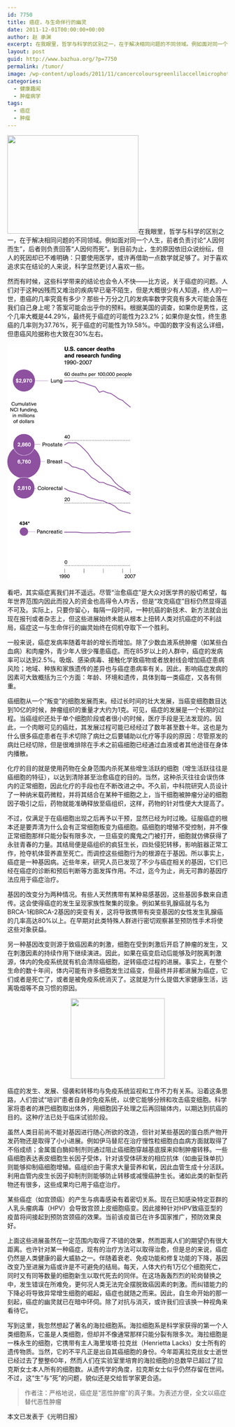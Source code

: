 ```yaml
---
id: 7750
title: 癌症，与生命伴行的幽灵
date: 2011-12-01T00:00:00+00:00
author: 赵 承渊
excerpt: 在我眼里，哲学与科学的区别之一，在于解决相同问题的不同领域。例如面对同一个人生，前者负责讨论“人因何而生”，后者则负责回答“人因何而死”。
layout: post
guid: http://www.bazhua.org/?p=7750
permalink: /tumor/
image: /wp-content/uploads/2011/11/cancercoloursgreenlilaccellmicrophotography-5df560dbe0adb08906c2306de340d1b3_h-300x225-125x125.jpg
categories:
  - 健康趣闻
  - 肿瘤病学
tags:
  - 癌症
  - 肿瘤
---
```

[<img class="alignright size-full noborder wp-image-7845" title="cancercoloursgreenlilaccellmicrophotography-5df560dbe0adb08906c2306de340d1b3_h-300x225" src="/wp-content/uploads/2011/11/cancercoloursgreenlilaccellmicrophotography-5df560dbe0adb08906c2306de340d1b3_h-300x225.jpg" alt="" width="300" height="225" srcset="/wp-content/uploads/2011/11/cancercoloursgreenlilaccellmicrophotography-5df560dbe0adb08906c2306de340d1b3_h-300x225.jpg 300w, /wp-content/uploads/2011/11/cancercoloursgreenlilaccellmicrophotography-5df560dbe0adb08906c2306de340d1b3_h-300x225-150x112.jpg 150w, /wp-content/uploads/2011/11/cancercoloursgreenlilaccellmicrophotography-5df560dbe0adb08906c2306de340d1b3_h-300x225-80x60.jpg 80w" sizes="(max-width: 300px) 100vw, 300px" />](/wp-content/uploads/2011/11/cancercoloursgreenlilaccellmicrophotography-5df560dbe0adb08906c2306de340d1b3_h-300x225.jpg)在我眼里，哲学与科学的区别之一，在于解决相同问题的不同领域。例如面对同一个人生，前者负责讨论“人因何而生”，后者则负责回答“人因何而死”。到目前为止，生的原因依旧众说纷纭，但人的死因却已不难明确：只要使用医学，或许再借助一点数学就足够了。对于喜欢追求实在结论的人来说，科学显然更讨人喜欢一些。

然而有时候，这些科学带来的结论也会令人不快——比方说，关于癌症的问题。人们对于这种凶残而又难治的疾病早已毫不陌生，但是大概很少有人知道，终人的一世，患癌的几率究竟有多少？那些十万分之几的发病率数字究竟有多大可能会落在我们自己身上呢？答案可能会出乎你的预料。根据美国的调查，如果你是男性，这个几率大概是44.29%，最终死于癌症的可能性为23.2%；如果你是女性，终生患癌的几率则为37.76%，死于癌症的可能性为19.58%。中国的数字没有这么详细，但患癌风险据称也大致在30%左右。

[<img class="alignnone size-full wp-image-7846" title="cancer-mortality-chart-540" src="/wp-content/uploads/2011/11/cancer-mortality-chart-540.gif" alt="" width="303" height="540" />](/wp-content/uploads/2011/11/cancer-mortality-chart-540.gif)

看吧，其实癌症离我们并不遥远。尽管“治愈癌症”是大众对医学界的殷切希望，每年世界范围内因此而投入的资金也高得令人咋舌，但是“攻克癌症”目标仍然显得遥不可及。实际上，只要你留心，每隔一段时间，一种抗癌的新技术、新方法就会出现在报刊或者杂志上，但这些进展始终未能从根本上扭转人类对抗癌症的不利战局，癌症这一与生命伴行的幽灵始终在伺机夺取下一个胜利。

一般来说，癌症发病率随着年龄的增长而增加。除了少数血液系统肿瘤（如某些白血病）和肉瘤外，青少年人很少罹患癌症。而在85岁以上的人群中，癌症的发病率可以达到2.5%。吸烟、感染病毒、接触化学致癌物或者放射线会增加癌症患病风险；地域、种族和家族遗传的差异也与癌症患病率有关。因此，影响癌症发病的因素可大致概括为三个方面：年龄、环境和遗传，具体到每一类癌症，又各有侧重。

癌细胞从一个“叛变”的细胞发展而来。经过长时间的壮大发展，当癌变细胞数目达到10亿的时候，肿瘤组织的重量才大约为1克。可见，癌症的发展是一个长期的过程。当癌组织还处于单个细胞阶段或者很小的时候，医疗手段是无法发现的。因此，一个肉眼可见的癌灶，其发展过程可能已经经过了数年甚至数十年。这也是为什么很多癌症患者在手术切除了病灶之后要辅助以化疗等手段的原因：尽管原发的病灶已经切除，但是很难排除在手术之前癌细胞已经通过血液或者其他途径在身体内播散。

化疗的目的就是使用药物在全身范围内杀死某些增生活跃的细胞（增生活跃往往是癌细胞的特征），以达到清除甚至治愈癌症的目的。当然，这种杀灭往往会误伤体内的正常细胞，因此化疗的手段也在不断改进之中。不久前，中科院研究人员设计了一种纳米载药微粒，并将其结合在某种干细胞之上，当干细胞被肿瘤分泌的细胞因子吸引之后，药物就能准确释放至癌组织，这样，药物的针对性便大大提高了。

不过，仅满足于在癌细胞出现之后再予以干预，显然已经为时过晚。征服癌症的根本还是要弄清为什么会有正常细胞叛变为癌细胞。癌细胞的增殖不受控制，并不像正常细胞那样只能分裂有限多次，一旦癌变的魔鬼之门被打开，细胞就仿佛获得了永驻青春的力量。其结局便是癌组织的疯狂生长，四处侵犯转移，影响脏器正常工作，抢夺机体营养直至死亡。而调控这些细胞行为的根源在于基因。所以事实上，癌症是一种基因病。近些年来，研究人员已发现了不少与癌症相关的基因，它们已经在癌症的诊断和预后判断等方面发挥作用。不过，迄今为止，尚无可靠的基因疗法应用于癌症治疗。

基因的改变分为两种情况。有些人天然携带有某种易感基因，这些基因多数来自遗传。这会使得癌症的发生呈现家族性聚集的现象。例如某些乳腺癌就与名为BRCA-1和BRCA-2基因的突变有关，这将导致携带有突变基因的女性发生乳腺癌的几率高达80%以上。在早期对此类特殊人群进行密切观察甚至预防性手术将使这些对象获益。

另一种基因改变则源于致癌因素的刺激，细胞在受到刺激后开启了肿瘤的发生，又在刺激因素的持续作用下继续演进。因此，如果在癌变启动后能够及时脱离刺激源，体内的免疫系统就有机会清除癌细胞，逆转癌症过程的进展。事实上，在整个生命的数十年间，体内可能有许多细胞发生过癌变，但最终并非都进展为癌症，它们或者是死亡了，或者是被免疫系统消灭了。这就是为什么提倡大家健康生活，远离吸烟等不良习惯的原因。

<p style="text-align: center;">
  <a href="/wp-content/uploads/2011/11/campaignscancercigarettelungphotography-fbb7843e3c36840aa383c68e08549193_m.jpg"><img class="size-full wp-image-7844 aligncenter" title="campaignscancercigarettelungphotography-fbb7843e3c36840aa383c68e08549193_m" src="/wp-content/uploads/2011/11/campaignscancercigarettelungphotography-fbb7843e3c36840aa383c68e08549193_m.jpg" alt="" width="215" height="184" srcset="/wp-content/uploads/2011/11/campaignscancercigarettelungphotography-fbb7843e3c36840aa383c68e08549193_m.jpg 215w, /wp-content/uploads/2011/11/campaignscancercigarettelungphotography-fbb7843e3c36840aa383c68e08549193_m-150x128.jpg 150w" sizes="(max-width: 215px) 100vw, 215px" /></a>
</p>

癌症的发生、发展、侵袭和转移均与免疫系统监视和工作不力有关系。沿着这条思路，人们尝试“培训”患者自身的免疫系统，以使它能够分辨和攻击癌变细胞。科学家将患者的淋巴细胞取出体外，用细胞因子处理之后再回输体内，以期达到抗癌的目的。这种疗法已处于临床试验阶段。

虽然人类目前尚不能对基因进行随心所欲的改造，但针对某些基因的蛋白质产物开发药物还是取得了小小进展。例如伊马替尼在治疗慢性粒细胞白血病方面就取得了不俗成绩；金属蛋白酶抑制剂则通过阻止癌细胞穿越基底膜来抑制肿瘤转移。一些癌细胞表达表皮细胞生长因子受体，针对该受体研发的相应抗体（如曲妥珠单抗）则能够抑制癌细胞增殖。癌组织由于需求大量营养和氧，因此血管生成十分活跃。利用血管内皮生长因子抑制剂则能够防止转移或减慢癌肿生长。诸如此类的新型药物还有很多，这些成果均已用于癌症治疗。

某些癌症（如宫颈癌）的产生与病毒感染有着密切关系。现在已知感染特定亚群的人乳头瘤病毒（HPV）会导致宫颈上皮细胞癌变。因此接种针对HPV致癌亚型的疫苗将间接起到预防宫颈癌的效果。当前该疫苗已在许多国家推广，预防效果良好。

上面这些进展虽然在一定范围内取得了不错的效果，然而距离人们的期望仍有很大距离。也许针对某一种癌症，现有的治疗方法可以取得治愈，但是总的来说，癌症仍然是人类健康的最大威胁之一。伴随着衰老、免疫功能和修复功能的下降，基因改变乃至进展为癌或许是不可避免的结局。每天，人体大约有1万亿个细胞死亡，同时又有同等数量的细胞新生以取代死去的同伴。在这场轰轰烈烈的轮岗替换之中，发生错误在所难免，更何况人类无法完全摆脱致癌因素的刺激。而纠错能力的下降必将导致异常增生细胞的崛起，癌症也就随之而来。因此，自生命开始的那一刻起，癌症的幽灵就已在暗中环伺。除了对抗与消灭，或许我们应该换一种视角来看待它。

写到这里，我忽然想起了著名的海拉细胞系。海拉细胞系是科学家获得的第一个人类细胞系，它虽是人类细胞，但却并不像通常那样只能分裂有限多次。海拉细胞是一株永生的细胞，它携带有主人海里埃塔·拉克丝（Henrietta Lacks）女士所有的遗传物质。当然，它的不平凡正是出自其癌细胞的身份。今年距离拉克丝女士逝世已经过去了整整60年，然而人们在实验室里培育的海拉细胞的总数早已超过了拉克斯女士本人所有的细胞数。从遗传学的角度，拉克斯女士似乎仍然存留在世间。不过，这“生”与“死”的问题，貌似还是交给哲学家更合适。

<div style="display: none">
  <a href='http://www.healthfitnessremedy.com/loss-fat-customized-fat-loss-program-kyle-leon/' title='best exercise to lose belly fat'>best exercise to lose belly fat</a>
</div>

> 作者注：严格地说，癌症是“恶性肿瘤”的真子集。为表述方便，全文以癌症替代恶性肿瘤

<div style="display: none">
  <a href='http://www.healthfitnessremedy.com/cure-herpes-cure-herpes-naturally-herpes-antidote-ebook-review/' title='cure for herpes'>read more</a>
</div>

<pre>本文已发表于《光明日报》</pre>

<div style="display: none">
  zp8497586rq
</div>

<div style="display: none">
  zp8497586rq
</div>
